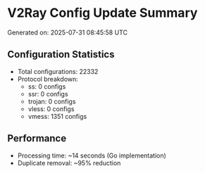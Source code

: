 # V2Ray Config Update Summary
Generated on: 2025-07-31 08:45:58 UTC

## Configuration Statistics
- Total configurations: 22332
- Protocol breakdown:
  - ss: 0 configs
  - ssr: 0 configs
  - trojan: 0 configs
  - vless: 0 configs
  - vmess: 1351 configs

## Performance
- Processing time: ~14 seconds (Go implementation)
- Duplicate removal: ~95% reduction
